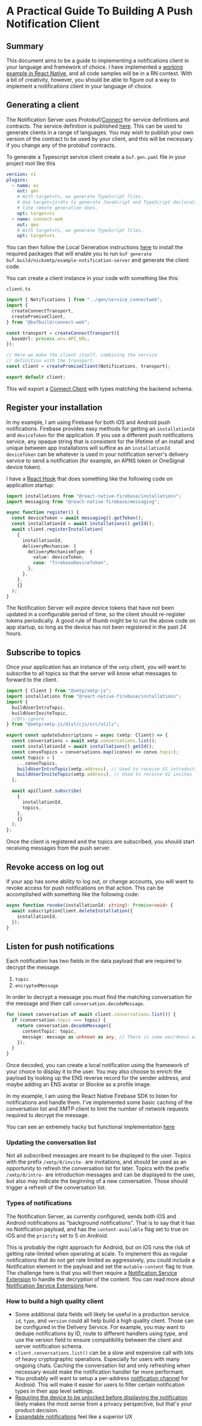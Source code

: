 # A Practical Guide To Building A Push Notification Client

## Summary

This document aims to be a guide to implementing a notifications client in your language and framework of choice. I have implemented a [working example in React Native](https://github.com/xmtp/example-chat-react-native/pull/6), and all code samples will be in a RN context. With a bit of creativity, however, you should be able to figure out a way to implement a notifications client in your language of choice.

## Generating a client

The Notification Server uses Protobuf/[Connect](https://connect.build/docs/introduction) for service definitions and contracts. The service definition is published [here](https://buf.build/nickxmtp/example-notification-server/docs/main:notifications.v1). This can be used to generate clients in a range of languages. You may wish to publish your own version of the contract to be used by your client, and this will be necessary if you change any of the protobuf contracts.

To generate a Typescript service client create a `buf.gen.yaml` file in your project root like this

```yaml
version: v1
plugins:
  - name: es
    out: gen
    # With target=ts, we generate TypeScript files.
    # Use target=js+dts to generate JavaScript and TypeScript declaration files
    # like remote generation does.
    opt: target=ts
  - name: connect-web
    out: gen
    # With target=ts, we generate TypeScript files.
    opt: target=ts
```

You can then follow the Local Generation instructions [here](https://connect.build/docs/web/generating-code#local-generation) to install the required packages that will enable you to run `buf generate buf.build/nickxmtp/example-notification-server` and generate the client code.

You can create a client instance in your code with something like this:

`client.ts`

```ts
import { Notifications } from "../gen/service_connectweb";
import {
  createConnectTransport,
  createPromiseClient,
} from "@bufbuild/connect-web";

const transport = createConnectTransport({
  baseUrl: process.env.API_URL,
});

// Here we make the client itself, combining the service
// definition with the transport.
const client = createPromiseClient(Notifications, transport);

export default client;
```

This will export a [Connect Client](https://connect.build/docs/web/using-clients#promises) with types matching the backend schema.

## Register your installation

In my example, I am using Firebase for both iOS and Android push notifications. Firebase provides easy methods for getting an `installationId` and `deviceToken` for the application. If you use a different push notifications service, any opaque string that is consistent for the lifetime of an install and unique between app installations will suffice as an `installationId`. `deviceToken` can be whatever is used in your notification server's delivery service to send a notification (for example, an APNS token or OneSignal device token).

I have a [React Hook](https://github.com/xmtp/example-chat-react-native/blob/nm/add-firebase/hooks/useRegister.ts#L26) that does something like the following code on application startup:

```ts
import installations from "@react-native-firebase/installations";
import messaging from "@react-native-firebase/messaging";

async function register() {
  const deviceToken = await messaging().getToken();
  const installationId = await installations().getId();
  await client.registerInstallation(
    {
      installationId,
      deliveryMechanism: {
        deliveryMechanismType: {
          value: deviceToken,
          case: "firebaseDeviceToken",
        },
      },
    },
    {}
  );
}
```

The Notification Server will expire device tokens that have not been updated in a configurable period of time, so the client should re-register tokens periodically. A good rule of thumb might be to run the above code on app startup, so long as the device has not been registered in the past 24 hours.

## Subscribe to topics

Once your application has an instance of the `xmtp` client, you will want to subscribe to all topics so that the server will know what messages to forward to the client.

```ts
import { Client } from "@xmtp/xmtp-js";
import installations from "@react-native-firebase/installations";
import {
  buildUserIntroTopic,
  buildUserInviteTopic,
  //@ts-ignore
} from "@xmtp/xmtp-js/dist/cjs/src/utils";

export const updateSubscriptions = async (xmtp: Client) => {
  const conversations = await xmtp.conversations.list();
  const installationId = await installations().getId();
  const convoTopics = conversations.map((convo) => convo.topic);
  const topics = [
    ...convoTopics,
    buildUserIntroTopic(xmtp.address), // Used to receive V1 introductions
    buildUserInviteTopic(xmtp.address), // Used to receive V2 invites
  ];

  await apiClient.subscribe(
    {
      installationId,
      topics,
    },
    {}
  );
};
```

Once the client is registered and the topics are subscribed, you should start receiving messages from the push server.

## Revoke access on log out

If your app has some ability to log out, or change accounts, you will want to revoke access for push notifications on that action. This can be accomplished with something like the following code:

```ts
async function revoke(installationId: string): Promise<void> {
  await subscriptionClient.deleteInstallation({
    installationId,
  });
}
```

## Listen for push notifications

Each notification has two fields in the data payload that are required to decrypt the message.

1. `topic`
2. `encryptedMessage`

In order to decrypt a message you must find the matching conversation for the message and then call `conversation.decodeMessage`.

```ts
for (const conversation of await client.conversations.list()) {
  if (conversation.topic === topic) {
    return conversation.decodeMessage({
      contentTopic: topic,
      message: message as unknown as any, // There is some weirdness with the generated types here
    });
  }
}
```

Once decoded, you can create a local notification using the framework of your choice to display it to the user. You may also choose to enrich the payload by looking up the ENS reverse record for the sender address, and maybe adding an ENS avatar or Blockie as a profile image.

In my example, I am using the React Native Firebase SDK to listen for notifications and handle them. I've implemented some basic caching of the conversation list and XMTP client to limit the number of network requests required to decrypt the message.

You can see an extremely hacky but functional implementation [here](https://github.com/xmtp/example-chat-react-native/blob/nm/add-firebase/lib/notifications.ts)

### Updating the conversation list

Not all subscribed messages are meant to be displayed to the user. Topics with the prefix `/xmtp/0/invite-` are invitations, and should be used as an opportunity to refresh the conversation list for later. Topics with the prefix `/xmtp/0/intro-` are introduction messages and can be displayed to the user, but also may indicate the beginning of a new conversation. Those should trigger a refresh of the conversation list.

### Types of notifications

The Notification Server, as currently configured, sends both iOS and Android notifications as "background notifications". That is to say that it has no Notification payload, and has the `content-available` flag set to true on iOS and the `priority` set to 5 on Android.

This is probably the right approach for Android, but on iOS runs the risk of getting rate-limited when operating at scale. To implement this as regular notifications that do not get rate limited as aggressively, you could include a Notification element in the payload and set the `mutable-content` flag to true. The challenge here is that you will then require a [Notification Service Extension](https://developer.apple.com/documentation/usernotifications/modifying_content_in_newly_delivered_notifications) to handle the decryption of the content. You can read more about [Notification Service Extensions](https://www.strv.com/blog/app-extensions-introduction-to-notification-service-engineering) here.

### How to build a high quality client

- Some additional data fields will likely be useful in a production service. `id`, `type`, and `version` could all help build a high quality client. Those can be configured in the Delivery Service. For example, you may want to dedupe notifications by ID, route to different handlers using type, and use the version field to ensure compatibility between the client and server notification schema.
- `client.conversations.list()` can be a slow and expensive call with lots of heavy cryptographic operations. Especially for users with many ongoing chats. Caching the conversation list and only refreshing when necessary would make the notification handler far more performant.
- You probably will want to setup a per-address [notification channel](https://developer.android.com/develop/ui/views/notifications/channels&sa=D&source=docs&ust=1670358576222497&usg=AOvVaw0Iw1wSN2CR-pPhCX5tCLQF) for Android. This will make it easier for users to filter certain notification types in their app level settings.
- [Requiring the device to be unlocked before displaying the notification](https://developer.android.com/develop/ui/views/notifications#ActionsRequireUnlockedDevice) likely makes the most sense from a privacy perspective, but that's your product decision.
- [Expandable notifications](https://developer.android.com/develop/ui/views/notifications/expanded) feel like a superior UX
